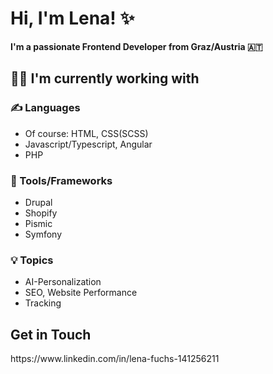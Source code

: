 
<h1>Hi, I'm Lena! ✨ </h1>
<strong>I'm a passionate Frontend Developer from Graz/Austria 🇦🇹 </strong>

<h2>👩‍💻 I'm currently working with</h2>
<h3> ✍ Languages</h3>
<ul>
  <li>Of course: HTML, CSS(SCSS)</li>
  <li>Javascript/Typescript, Angular</li>
  <li>PHP</li>
</ul>
<h3>🧩 Tools/Frameworks</h3>
<ul>
  <li>Drupal</li>
  <li>Shopify</li>
  <li>Pismic</li>
  <li>Symfony</li>
</ul>
<h3>💡 Topics</h3>
<ul>
  <li>AI-Personalization</li>
  <li>SEO, Website Performance</li>
  <li>Tracking</li>
</ul>

<h2>Get in Touch</h2>
https://www.linkedin.com/in/lena-fuchs-141256211
